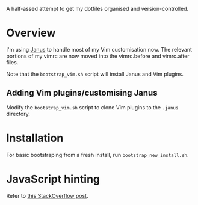 A half-assed attempt to get my dotfiles organised and version-controlled.

# Overview

I'm using [Janus](https://github.com/carlhuda/janus) to handle most of my
Vim customisation now. The relevant portions of my vimrc are now moved into
the vimrc.before and vimrc.after files.

Note that the `bootstrap_vim.sh` script will install Janus and Vim
plugins.

## Adding Vim plugins/customising Janus

Modify the `bootstrap_vim.sh` script to clone Vim plugins to the
`.janus` directory.

# Installation

For basic bootstraping from a fresh install, run `bootstrap_new_install.sh`.

# JavaScript hinting

Refer to [this StackOverflow post](http://stackoverflow.com/questions/473478/vim-jslint).
